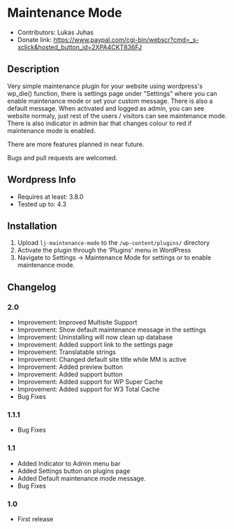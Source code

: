 Maintenance Mode
================

* Contributors: Lukas Juhas
* Donate link: https://www.paypal.com/cgi-bin/webscr?cmd=_s-xclick&hosted_button_id=2XPA4CKT836FJ


## Description

Very simple maintenance plugin for your website using wordpress's wp_die() function, there is settings page under "Settings" where you can enable maintenance mode or set your custom message. There is also a default message. When activated and logged as admin, you can see website normaly, just rest of the users / visitors can see maintenance mode. There is also indicator in admin bar that changes colour to red if maintenance mode is enabled.

There are more features planned in near future.

Bugs and pull requests are welcomed.

## Wordpress Info

* Requires at least: 3.8.0
* Tested up to: 4.3

## Installation

1. Upload `lj-maintenance-mode` to the `/wp-content/plugins/` directory
1. Activate the plugin through the 'Plugins' menu in WordPress
1. Navigate to Settings -> Maintenance Mode for settings or to enable maintenance mode.

## Changelog

### 2.0
* Improvement: Improved Multisite Support
* Improvement: Show default maintenance message in the settings
* Improvement: Uninstalling will now clean up database
* Improvement: Added support link to the settings page
* Improvement: Translatable strings
* Improvement: Changed default site title while MM is active
* Improvement: Added preview button
* Improvement: Added support button
* Improvement: Added support for WP Super Cache
* Improvement: Added support for W3 Total Cache
* Bug Fixes

### 1.1.1
* Bug Fixes

### 1.1
* Added Indicator to Admin menu bar
* Added Settings button on plugins page
* Added Default maintenance mode message.
* Bug Fixes

### 1.0
* First release
